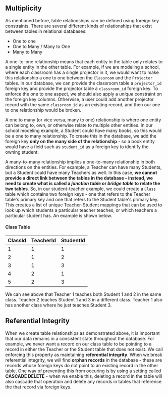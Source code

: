 ## Multiplicity

As mentioned before, table relationships can be defined using foreign key constraints. There are several different kinds of relationships that exist between tables in relational databases:

* One to one
* One to Many / Many to One
* Many to Many

A one-to-one relationship means that each entity in the table only relates to a single entity in the other table. For example, if we are modeling a school, where each classroom has a single projector in it, we would want to make this relationship a one to one between the `Classroom` and the `Projector` tables. In our database, we can provide the classroom table a `projector_id` foreign key and provide the projector table a `classroom_id` foreign key. To enforce the one to one aspect, we should also apply a *unique* constraint on the foreign key columns. Otherwise, a user could add another projector record with the same `classroom_id` as an existing record, and then our one to one relationship would be broken.

A one to many (or vice versa, many to one) relationship is where one entity can belong to, own, or otherwise relate to multiple other entities. In our school modeling example, a Student could have many books, so this would be a one to many relationship. To create this in the database, we add the foreign key **only on the many side of the relationship** - so a book entity would have a field such as `student_id` as a foreign key to identify the owning student.

A many-to-many relationship implies a one-to-many relationship in both directions on the entities. For example, a Teacher can have many Students, but a Student could have many Teachers as well. In this case, **we cannot provide a direct link between the tables in the database - instead, we need to create what is called a *junction table* or *bridge table* to relate the two tables**. So, in our student-teacher example, we could create a `Class` table which contains two foreign keys - one that refers to the Teacher table's primary key and one that refers to the Student table's primary key. This creates a list of unique Teacher-Student mappings that can be used to look up which students a particular teacher teaches, or which teachers a particular student has. An example is shown below.

#### Class Table

| ClassId | TeacherId | StudentId |
| -------- | ---------- | ---------- |
| 1        | 1          | 1          |
| 2        | 1          | 2          |
| 3        | 1          | 3          |
| 4        | 2          | 1          |
| 5        | 2          | 3          |

We can see above that Teacher 1 teaches both Student 1 and 2 in the same class. Teacher 2 teaches Student 1 and 3 in a different class. Teacher 1 also has another class where he just teaches Student 3.


## Referential Integrity

When we create table relationships as demonstrated above, it is important that our data remains in a consistent state throughout the database. For example, we never want a record on our class table to be pointing to a record in either the Teacher or the Student table that does not exist. We call enforcing this property as maintaining **referential integrity**. When we break referential integrity, we will find **orphan records** in the database - these are records whose foreign keys do not point to an existing record in the other table. One way of preventing this from occuring is by using a setting called **CASCADE DELETE** - when we enable this, deleting a record in the table will also cascade that operation and delete any records in tables that reference the that record via foreign keys.



